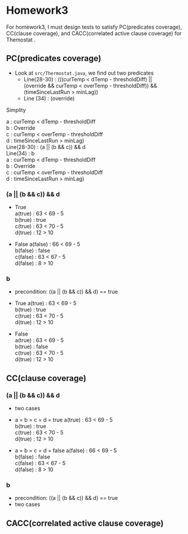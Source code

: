 # Homework3
For homework3, I must design tests to satisfy PC(predicates coverage), CC(clause coverage), and CACC(correlated active clause coverage) for Themostat .

## PC(predicates coverage)
- Look at `src/Thermostat.java`, we find out two predicates
  - Line(28-30) : (((curTemp < dTemp - thresholdDiff) ||  
            (override && curTemp < overTemp - thresholdDiff)) &&  
            (timeSinceLastRun > minLag))  
  - Line (34) : (override)  

Simplity

a : curTemp < dTemp - thresholdDiff  
b : Override  
c : curTemp < overTemp - thresholdDiff  
d : timeSinceLastRun > minLag)  
Line(28-30) : (a || (b && c)) && d  
Line(34) : b  
a : curTemp < dTemp - thresholdDiff  
b : Override  
c : curTemp < overTemp - thresholdDiff  
d : timeSinceLastRun > minLag)  

### (a || (b && c)) && d  
- True  
a(true) : 63 < 69 - 5  
b(true) : true  
c(true) : 63 < 70 - 5  
d(true) : 12 > 10  

- False
a(false) : 66 < 69 - 5  
b(false) : false  
c(false) : 63 < 67 - 5  
d(false) : 8 > 10  

### b
- precondition: ((a || (b && c)) && d) == true  
- True
a(true) : 63 < 69 - 5  
b(true) : true  
c(true) : 63 < 70 - 5  
d(true) : 12 > 10  

- False  
a(true) : 63 < 69 - 5  
b(true) : false  
c(true) : 63 < 70 - 5  
d(true) : 12 > 10  

## CC(clause coverage)
### (a || (b && c)) && d
- two cases

- a = b = c = d = true
a(true) : 63 < 69 - 5  
b(true) : true  
c(true) : 63 < 70 - 5  
d(true) : 12 > 10  

- a = b = c = d = false
a(false) : 66 < 69 - 5  
b(false) : false  
c(false) : 63 < 67 - 5  
d(false) : 8 > 10  

### b
- precondition: ((a || (b && c)) && d) == true  
- two cases


## CACC(correlated active clause coverage)
